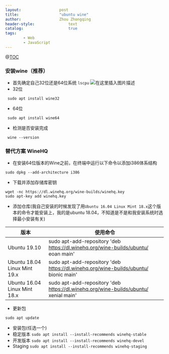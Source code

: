 ```yaml
---
layout:					post
title:					"ubuntu wine"
author:					Zhou Zhongqing
header-style:				text
catalog:					true
tags:
		- Web
		- JavaScript
---
```

@[TOC](目录)
### 安装wine（推荐）
- 首先确定自己32位还是64位系统 `lscpu`
![在这里插入图片描述](https://i-blog.csdnimg.cn/blog_migrate/c7bd0ca96d2a91b494bf22d9c7b25185.png)
- 32位

```
 sudo apt install wine32
```
- 64位

```
 sudo apt install wine64
```
- 检测是否安装完成

```
 wine --version
```
### 替代方案 WineHQ
- 在安装64位版本的Wine之前，在终端中运行以下命令以添加i386体系结构

```
sudo dpkg --add-architecture i386 
```
- 下载并添加存储库密钥
```
wget -nc https://dl.winehq.org/wine-builds/winehq.key
sudo apt-key add winehq.key
```
- 添加仓库(我自己安装的时候发现了用`Ubuntu 16.04 Linux Mint 18.x`这个版本的命令才能安装上，我的是ubuntu 18.04，不知道是不是和我安装系统时选择最小安装有关)

|版本 | 使用命令|
|--- |--- |
|Ubuntu 19.10 |sudo apt-add-repository 'deb https://dl.winehq.org/wine-builds/ubuntu/ eoan main' |
| Ubuntu 18.04 Linux Mint 19.x | sudo apt-add-repository 'deb https://dl.winehq.org/wine-builds/ubuntu/ bionic main' |
|Ubuntu 16.04 Linux Mint 18.x|sudo apt-add-repository 'deb https://dl.winehq.org/wine-builds/ubuntu/ xenial main'|

- 更新包

```
sudo apt update
```
- 安装包(任选一个)
- 稳定版本  `sudo apt install --install-recommends winehq-stable`
- 开发版本 `sudo apt install --install-recommends winehq-devel`
- Staging `sudo apt install --install-recommends winehq-staging`
